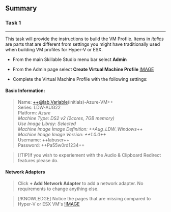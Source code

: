 ## Summary

### Task 1

---

This task will provide the instructions to build the VM Profile.  Items in *italics* are parts that are different from settings you might have traditionally used when building VM profiles for Hyper-V or ESX.

 - From the main Skillable Studio menu bar select **Admin**
 - From the Admin page select **Create Virtual Machine Profile**
 [IMAGE](images/001.jpg)
 
 - Complete the Virtual Machine Profile with the following settings:
 
 #### Basic Information:
 
 > Name: ++@lab.Variable(initials)-Azure-VM++    
 > Series: LDW-AUG22    
 > Platform: *Azure*    
 > *Machine Type: DS2 v2 (2cores, 7GB memory)*    
 > *Use Image Libray: Selected*    
 > *Machine Image Image Definition: ++Aug_LDW_Windows++*    
 > *Machine Image Image Version: ++1.0.0++*    
 > Username: ++labuser++    
 > Password: ++Pa55w0rd1234++    
 
>[!TIP]If you wish to experiement with the Audio & Clipboard Redirect features please do.

#### Network Adapters

> Click **+ Add Network Adapter** to add a network adapter.  No requirements to change anything else.

>[!KNOWLEDGE] Notice the pages that are missing compared to Hyper-V or ESX VM's
>[!IMAGE](images/002.jpg)
 
